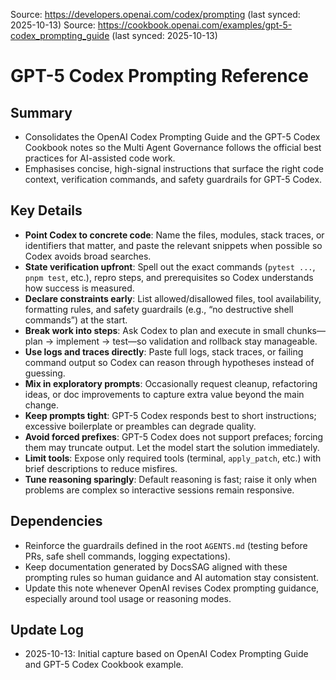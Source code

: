 Source: https://developers.openai.com/codex/prompting (last synced: 2025-10-13)
Source: https://cookbook.openai.com/examples/gpt-5-codex_prompting_guide (last synced: 2025-10-13)

# GPT-5 Codex Prompting Reference

## Summary
- Consolidates the OpenAI Codex Prompting Guide and the GPT-5 Codex Cookbook notes so the Multi Agent Governance follows the official best practices for AI-assisted code work.
- Emphasises concise, high-signal instructions that surface the right code context, verification commands, and safety guardrails for GPT-5 Codex.

## Key Details
- **Point Codex to concrete code**: Name the files, modules, stack traces, or identifiers that matter, and paste the relevant snippets when possible so Codex avoids broad searches.
- **State verification upfront**: Spell out the exact commands (`pytest ...`, `pnpm test`, etc.), repro steps, and prerequisites so Codex understands how success is measured.
- **Declare constraints early**: List allowed/disallowed files, tool availability, formatting rules, and safety guardrails (e.g., “no destructive shell commands”) at the start.
- **Break work into steps**: Ask Codex to plan and execute in small chunks—plan → implement → test—so validation and rollback stay manageable.
- **Use logs and traces directly**: Paste full logs, stack traces, or failing command output so Codex can reason through hypotheses instead of guessing.
- **Mix in exploratory prompts**: Occasionally request cleanup, refactoring ideas, or doc improvements to capture extra value beyond the main change.
- **Keep prompts tight**: GPT-5 Codex responds best to short instructions; excessive boilerplate or preambles can degrade quality.
- **Avoid forced prefixes**: GPT-5 Codex does not support prefaces; forcing them may truncate output. Let the model start the solution immediately.
- **Limit tools**: Expose only required tools (terminal, `apply_patch`, etc.) with brief descriptions to reduce misfires.
- **Tune reasoning sparingly**: Default reasoning is fast; raise it only when problems are complex so interactive sessions remain responsive.

## Dependencies
- Reinforce the guardrails defined in the root `AGENTS.md` (testing before PRs, safe shell commands, logging expectations).
- Keep documentation generated by DocsSAG aligned with these prompting rules so human guidance and AI automation stay consistent.
- Update this note whenever OpenAI revises Codex prompting guidance, especially around tool usage or reasoning modes.

## Update Log
- 2025-10-13: Initial capture based on OpenAI Codex Prompting Guide and GPT-5 Codex Cookbook example.
